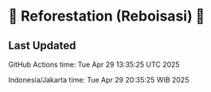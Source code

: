 
# 🌳 Reforestation (Reboisasi) 🌲

## Last Updated

GitHub Actions time: Tue Apr 29 13:35:25 UTC 2025

Indonesia/Jakarta time: Tue Apr 29 20:35:25 WIB 2025
